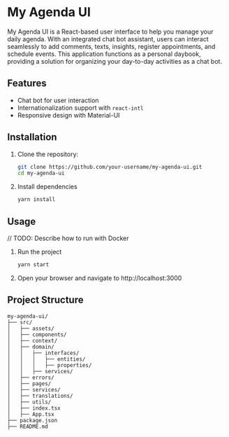 # My Agenda UI

My Agenda UI is a React-based user interface to help you manage your daily agenda. With an integrated chat bot assistant, users can interact seamlessly to add comments, texts, insights, register appointments, and schedule events. This application functions as a personal daybook, providing a solution for organizing your day-to-day activities as a chat bot.

## Features

- Chat bot for user interaction
- Internationalization support with `react-intl`
- Responsive design with Material-UI

## Installation

1. Clone the repository:

   ```sh
   git clone https://github.com/your-username/my-agenda-ui.git
   cd my-agenda-ui

2. Install dependencies
    ```sh
    yarn install

## Usage
// TODO: Describe how to run with Docker

1. Run the project
    ```sh
    yarn start

2. Open your browser and navigate to http://localhost:3000

## Project Structure

```
my-agenda-ui/
├── src/
│   ├── assets/
│   ├── components/
│   ├── context/
│   ├── domain/
│   │   ├── interfaces/
│   │   │   ├── entities/
│   │   │   ├── properties/
│   │   ├── services/
│   ├── errors/
│   ├── pages/
│   ├── services/
│   ├── translations/
│   ├── utils/
│   ├── index.tsx
│   ├── App.tsx
├── package.json
├── README.md
